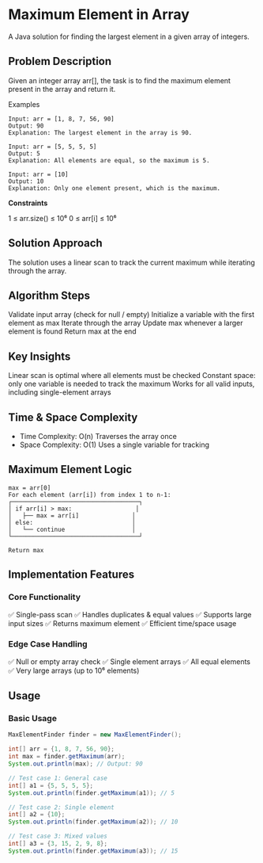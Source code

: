 # Maximum Element in Array

A Java solution for finding the largest element in a given array of integers.

## Problem Description

Given an integer array arr[], the task is to find the maximum element present in the array and return it.

Examples

```
Input: arr = [1, 8, 7, 56, 90]  
Output: 90  
Explanation: The largest element in the array is 90.

Input: arr = [5, 5, 5, 5]  
Output: 5  
Explanation: All elements are equal, so the maximum is 5.

Input: arr = [10]  
Output: 10  
Explanation: Only one element present, which is the maximum.

```

**Constraints**

1 ≤ arr.size() ≤ 10⁶
0 ≤ arr[i] ≤ 10⁶

## Solution Approach

The solution uses a linear scan to track the current maximum while iterating through the array.

## Algorithm Steps

Validate input array (check for null / empty)
Initialize a variable with the first element as max
Iterate through the array
Update max whenever a larger element is found
Return max at the end

## Key Insights

Linear scan is optimal where all elements must be checked
Constant space: only one variable is needed to track the maximum
Works for all valid inputs, including single-element arrays

## Time & Space Complexity

- Time Complexity: O(n) Traverses the array once
- Space Complexity: O(1) Uses a single variable for tracking

## Maximum Element Logic

```
max = arr[0]
For each element (arr[i]) from index 1 to n-1:
┌────────────────────────────────────┐
│ if arr[i] > max:                  │
│   ├── max = arr[i]               │
│ else:                            │
│   └── continue                   │
└────────────────────────────────────┘

Return max
```

## Implementation Features

### Core Functionality

✅ Single-pass scan
✅ Handles duplicates & equal values
✅ Supports large input sizes
✅ Returns maximum element
✅ Efficient time/space usage

### Edge Case Handling

✅ Null or empty array check
✅ Single element arrays
✅ All equal elements
✅ Very large arrays (up to 10⁶ elements)

## Usage

### Basic Usage

```java
MaxElementFinder finder = new MaxElementFinder();

int[] arr = {1, 8, 7, 56, 90};
int max = finder.getMaximum(arr);
System.out.println(max); // Output: 90
```

```java
// Test case 1: General case
int[] a1 = {5, 5, 5, 5};
System.out.println(finder.getMaximum(a1)); // 5

// Test case 2: Single element
int[] a2 = {10};
System.out.println(finder.getMaximum(a2)); // 10

// Test case 3: Mixed values
int[] a3 = {3, 15, 2, 9, 8};
System.out.println(finder.getMaximum(a3)); // 15

```
